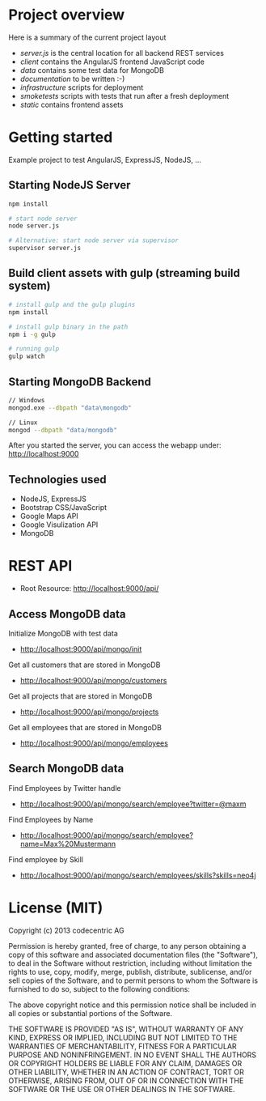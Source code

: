 # Project overview

Here is a summary of the current project layout

- *server.js* is the central location for all backend REST services
- *client* contains the AngularJS frontend JavaScript code
- *data* contains some test data for MongoDB
- *documentation* to be written :-)
- *infrastructure* scripts for deployment
- *smoketests* scripts with tests that run after a fresh deployment
- *static* contains frontend assets

# Getting started

Example project to test AngularJS, ExpressJS, NodeJS, ...

## Starting NodeJS Server

```bash
npm install

# start node server
node server.js

# Alternative: start node server via supervisor
supervisor server.js
```

## Build client assets with gulp (streaming build system)

```bash
# install gulp and the gulp plugins
npm install 

# install gulp binary in the path
npm i -g gulp

# running gulp
gulp watch
```

## Starting MongoDB Backend

```bash
// Windows
mongod.exe --dbpath "data\mongodb"

// Linux
mongod --dbpath "data/mongodb"
```

After you started the server, you can access the webapp under: <a href="http://localhost:9000">http://localhost:9000</a>

## Technologies used

* NodeJS, ExpressJS
* Bootstrap CSS/JavaScript
* Google Maps API
* Google Visulization API
* MongoDB

# REST API

* Root Resource: [http://localhost:9000/api/](http://localhost:9000/api/)

## Access MongoDB data

Initialize MongoDB with test data 

* [http://localhost:9000/api/mongo/init](http://localhost:9000/api/mongo/init)

Get all customers that are stored in MongoDB

* [http://localhost:9000/api/mongo/customers](http://localhost:9000/api/mongo/customers)

Get all projects that are stored in MongoDB

* [http://localhost:9000/api/mongo/projects](http://localhost:9000/api/mongo/projects)

Get all employees that are stored in MongoDB

* [http://localhost:9000/api/mongo/employees](http://localhost:9000/api/mongo/employees)

## Search MongoDB data

Find Employees by Twitter handle

* [http://localhost:9000/api/mongo/search/employee?twitter=@maxm](http://localhost:9000/api/mongo/search/employee?twitter=@maxm)

Find Employees by Name

* [http://localhost:9000/api/mongo/search/employee?name=Max%20Mustermann](http://localhost:9000/api/mongo/search/employee?name=Max%20Mustermann)

Find employee by Skill

* [http://localhost:9000/api/mongo/search/employees/skills?skills=neo4j](http://localhost:9000/api/mongo/search/employees/skills?skills=neo4j)

# License (MIT)

Copyright (c) 2013 codecentric AG

Permission is hereby granted, free of charge, to any person obtaining a copy of this software and associated documentation files (the "Software"), to deal in the Software without restriction, including without limitation the rights to use, copy, modify, merge, publish, distribute, sublicense, and/or sell copies of the Software, and to permit persons to whom the Software is furnished to do so, subject to the following conditions:

The above copyright notice and this permission notice shall be included in all copies or substantial portions of the Software.

THE SOFTWARE IS PROVIDED "AS IS", WITHOUT WARRANTY OF ANY KIND, EXPRESS OR IMPLIED, INCLUDING BUT NOT LIMITED TO THE WARRANTIES OF MERCHANTABILITY, FITNESS FOR A PARTICULAR PURPOSE AND NONINFRINGEMENT. IN NO EVENT SHALL THE AUTHORS OR COPYRIGHT HOLDERS BE LIABLE FOR ANY CLAIM, DAMAGES OR OTHER LIABILITY, WHETHER IN AN ACTION OF CONTRACT, TORT OR OTHERWISE, ARISING FROM, OUT OF OR IN CONNECTION WITH THE SOFTWARE OR THE USE OR OTHER DEALINGS IN THE SOFTWARE.
